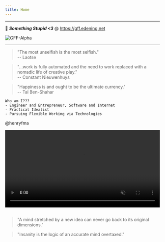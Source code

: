 ```yaml
---
title: Home
---
```


---

:rocket: **_Something Stupid <3_** @ https://gff.edening.net

![GFF-Alpha](https://pbs.twimg.com/media/DyQC7I6UcAAN8Pt.jpg)

<hr>

> "The most unselfish is the most selfish."   
> -- Laotse

> "...work is fully automated and the need to work replaced with a nomadic life of creative play."   
> -- Constant Nieuwenhuys

> "Happiness is and ought to be the ultimate currency."   
> -- Tal Ben-Shahar

```
Who am I???
- Engineer and Entrepreneur, Software and Internet
- Practical Idealist
- Pursuing Flexible Working via Technologies
```

@henryfma

<div>
	<video width="100%" autoplay loop muted  playsinline>
        <source src="https://cdn.jsdelivr.net/gh/HenryFMa/shared@master/assets/images/videos/Dance.mp4" type="video/mp4">
    </video>
</div>

<br>

> "A mind stretched by a new idea can never go back to its original dimensions."

> "Insanity is the logic of an accurate mind overtaxed."
